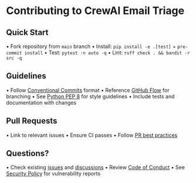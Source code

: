 # Contributing to CrewAI Email Triage

## Quick Start
• Fork repository from `main` branch
• Install: `pip install -e .[test]` + `pre-commit install`
• Test: `pytest -n auto -q` 
• Lint: `ruff check . && bandit -r src -q`

## Guidelines
• Follow [Conventional Commits](https://conventionalcommits.org/) format
• Reference [GitHub Flow](https://guides.github.com/introduction/flow/) for branching
• See [Python PEP 8](https://pep8.org/) for style guidelines
• Include tests and documentation with changes

## Pull Requests
• Link to relevant issues
• Ensure CI passes
• Follow [PR best practices](https://github.com/blog/1943-how-to-write-the-perfect-pull-request)

## Questions?
• Check existing [issues](../../issues) and [discussions](../../discussions)
• Review [Code of Conduct](CODE_OF_CONDUCT.md)
• See [Security Policy](SECURITY.md) for vulnerability reports
